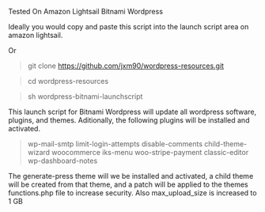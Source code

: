 Tested On Amazon Lightsail Bitnami Wordpress

Ideally you would copy and paste this script into the launch script area on amazon lightsail.

Or
>git clone https://github.com/jxm90/wordpress-resources.git

>cd wordpress-resources

>sh wordpress-bitnami-launchscript

This launch script for Bitnami Wordpress will update all wordpress software, plugins, and themes.
Aditionally, the following plugins will be installed and activated.

>wp-mail-smtp 
>limit-login-attempts
>disable-comments
>child-theme-wizard
>woocommerce
>iks-menu
>woo-stripe-payment
>classic-editor
>wp-dashboard-notes

The generate-press theme will we be installed and activated, a child theme will be created from that theme, and a patch will be applied to the themes functions.php file to increase security. 
Also max_upload_size is increased to 1 GB

